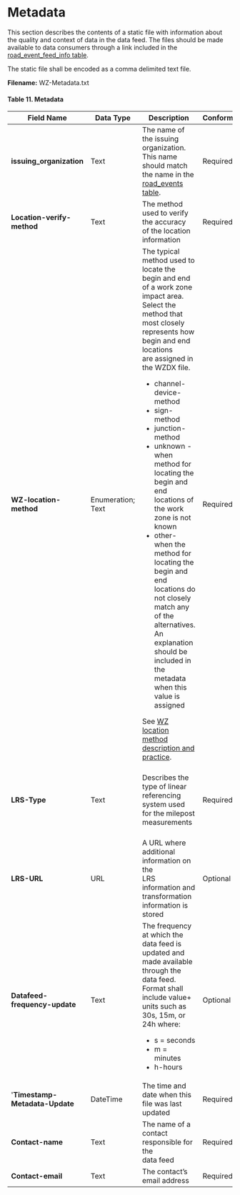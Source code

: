 # Metadata
This section describes the contents of a static file with information about the quality and context of data in the data feed. The files should be made available to data consumers through a link included in the [road_event_feed_info table](https://github.com/usdot-jpo-ode/jpo-wzdx/blob/v2editorial/data-tables/road_event_feed_info.md).

The static file shall be encoded as a comma delimited text file.

**Filename:** WZ-Metadata.txt

#### Table 11. Metadata
Field Name | Data Type | Description | Conformance | Notes
--------- | ----------- | ------- | ---------| --------
**issuing_organization** | Text | The name of the issuing organization.<br>This name should match the name in the<br>[road_events table](https://github.com/usdot-jpo-ode/jpo-wzdx/blob/v2editorial/data-tables/road_events.md). | Required | Example Anyplace public works
**Location-verify-method** | Text | The method used to verify the accuracy<br>of the location information | Required | Example Survey accurate GPS equipment accurate to 0.1 cm
**WZ-location-method** | Enumeration; Text | The typical method used to locate the<br>begin and end of a work zone impact area.<br>Select the method that most closely<br>represents how begin and end locations<br>are assigned in the WZDX file.<ul><li>channel-device-method</li><li>sign-method</li><li>junction-method</li><li>unknown - when method for<br>locating the begin and end<br>locations of the work zone is not known</li><li>other- when the method for<br>locating the begin and end<br>locations do not closely match any of the alternatives. An explanation<br>should be included in the<br>metadata when this value is assigned</li></ul>See [WZ location method description and practice](https://github.com/usdot-jpo-ode/jpo-wzdx/blob/v2editorial/sample-files/README.md#wz-location-method-description-and-practices). | Required | Example channel-device-method
**LRS-Type** | Text |Describes the type of linear referencing<br>system used for the milepost<br>measurements | Required | Use of milemarkers posted the<br>roadways. These are registered<br>to a dynamic segmentation of<br>statewide LRS basemap. 
**LRS-URL** | URL |A URL where additional information on the<br>LRS information and transformation<br>information is stored | Optional | Example https://aaa.bbb.com/lrs
**Datafeed-frequency-update** | Text | The frequency at which the data feed is<br>updated and made available through the<br>data feed. Format shall include value+<br>units such as<br>30s, 15m, or 24h where:<ul><li>s = seconds</li><li>m = minutes</li><li>h-hours</li></ul> | Optional | Example "30s"<br>"15m"<br>24h
'**Timestamp-Metadata-Update** | DateTime | The time and date when this file was last<br>updated | Required | Example 2016-04-12T00:01:00
**Contact-name** | Text |The name of a contact responsible for the<br>data feed | Required |Example Jo Help
**Contact-email** | Text | The contact’s email address | Required | Example jhelp@anyplacePW.com
